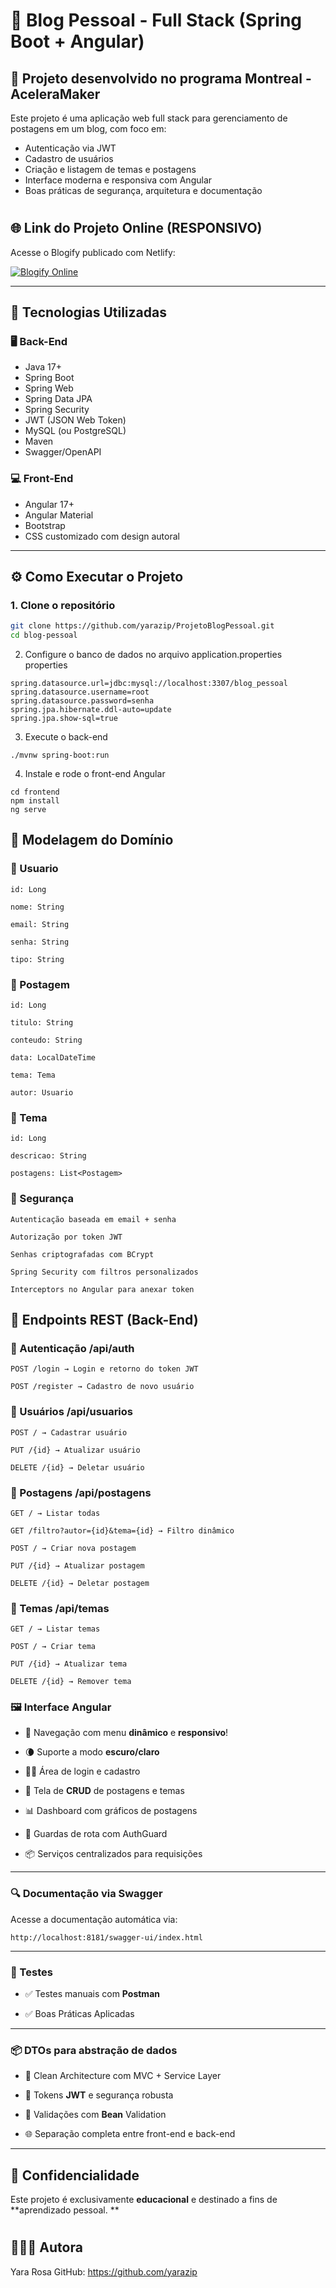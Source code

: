# 📘 Blog Pessoal - Full Stack (Spring Boot + Angular)

## 💼 Projeto desenvolvido no programa **Montreal - AceleraMaker**

Este projeto é uma aplicação web full stack para gerenciamento de postagens em um blog, com foco em:
- Autenticação via JWT
- Cadastro de usuários
- Criação e listagem de temas e postagens
- Interface moderna e responsiva com Angular
- Boas práticas de segurança, arquitetura e documentação

#

## 🌐 Link do Projeto Online (RESPONSIVO)

Acesse o Blogify publicado com Netlify:

[![Blogify Online](https://img.shields.io/badge/🔗%20Ver%20Blogify%20Online-acesse%20aqui-purple?style=for-the-badge&logo=netlify)](https://blogify-blog-pessoal.netlify.app)


---

## 🚀 Tecnologias Utilizadas

### 🖥️ Back-End
- Java 17+
- Spring Boot
- Spring Web
- Spring Data JPA
- Spring Security
- JWT (JSON Web Token)
- MySQL (ou PostgreSQL)
- Maven
- Swagger/OpenAPI

### 💻 Front-End
- Angular 17+
- Angular Material
- Bootstrap
- CSS customizado com design autoral
---

## ⚙️ Como Executar o Projeto

### 1. Clone o repositório
```bash
git clone https://github.com/yarazip/ProjetoBlogPessoal.git
cd blog-pessoal
```

2. Configure o banco de dados no arquivo application.properties
properties
```
spring.datasource.url=jdbc:mysql://localhost:3307/blog_pessoal
spring.datasource.username=root
spring.datasource.password=senha
spring.jpa.hibernate.ddl-auto=update
spring.jpa.show-sql=true
```

3. Execute o back-end
```
./mvnw spring-boot:run
```

4. Instale e rode o front-end Angular
```
cd frontend
npm install
ng serve
```
## 🧠 Modelagem do Domínio
### 👤 Usuario

```
id: Long

nome: String

email: String

senha: String

tipo: String
```
### 📝 Postagem
```
id: Long

titulo: String

conteudo: String

data: LocalDateTime

tema: Tema

autor: Usuario
```

### 🧩 Tema

```
id: Long

descricao: String

postagens: List<Postagem>
```

### 🔐 Segurança

```
Autenticação baseada em email + senha

Autorização por token JWT

Senhas criptografadas com BCrypt

Spring Security com filtros personalizados

Interceptors no Angular para anexar token
```

## 📑 Endpoints REST (Back-End)
### 🔐 Autenticação /api/auth

```
POST /login → Login e retorno do token JWT

POST /register → Cadastro de novo usuário
```
### 👥 Usuários /api/usuarios
```
POST / → Cadastrar usuário

PUT /{id} → Atualizar usuário

DELETE /{id} → Deletar usuário
```

### 📝 Postagens /api/postagens
```
GET / → Listar todas

GET /filtro?autor={id}&tema={id} → Filtro dinâmico

POST / → Criar nova postagem

PUT /{id} → Atualizar postagem

DELETE /{id} → Deletar postagem
```
### 🧩 Temas /api/temas
```
GET / → Listar temas

POST / → Criar tema

PUT /{id} → Atualizar tema

DELETE /{id} → Remover tema
```
### 🖼️ Interface Angular

- 🧭 Navegação com menu **dinâmico** e **responsivo**!

- 🌘 Suporte a modo **escuro/claro**

- 🧑‍💼 Área de login e cadastro

- 📝 Tela de **CRUD** de postagens e temas

- 📊 Dashboard com gráficos de postagens

- 🔐 Guardas de rota com AuthGuard

- 📦 Serviços centralizados para requisições

--- 

### 🔍 Documentação via Swagger

Acesse a documentação automática via:
```
http://localhost:8181/swagger-ui/index.html
```
---

### 🧪 Testes
- ✅ Testes manuais com **Postman**

- ✅ Boas Práticas Aplicadas

---

### 📦 DTOs para abstração de dados

- 🧹 Clean Architecture com MVC + Service Layer

- 🔐 Tokens **JWT** e segurança robusta

- 📑 Validações com **Bean** Validation

- 🌐 Separação completa entre front-end e back-end

---

## 🔐 Confidencialidade
Este projeto é exclusivamente **educacional** e destinado a fins de **aprendizado pessoal.
**

#

## 👩🏻‍💻 Autora
Yara Rosa
GitHub: https://github.com/yarazip



